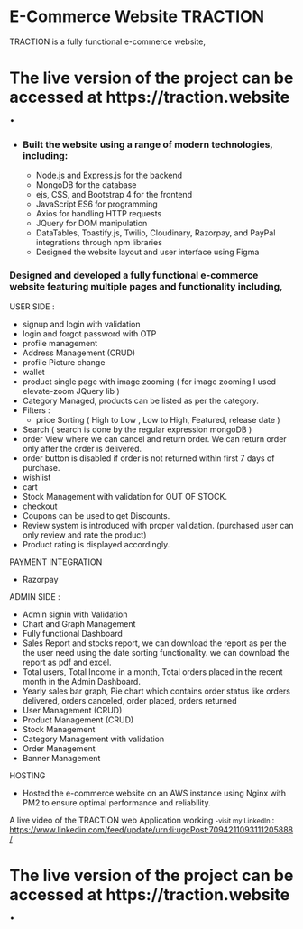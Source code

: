 # E-Commerce Website TRACTION
TRACTION is a fully functional e-commerce website, 

<h1> The live version of the project can be accessed at https://traction.website . </h1>

* <h3> Built the website using a range of modern technologies, including: </h3>

  * <bold>Node.js and Express.js </bold> for the backend
  * MongoDB for the database
  * ejs, CSS, and Bootstrap 4 for the frontend
  * JavaScript ES6 for programming
  * Axios for handling HTTP requests
  * JQuery for DOM manipulation
  * DataTables, Toastify.js, Twilio, Cloudinary, Razorpay, and PayPal integrations through npm libraries
  * Designed the website layout and user interface using Figma

<h3> Designed and developed a fully functional e-commerce website featuring multiple pages and functionality including, </h3>

USER SIDE :
* signup and login with validation
* login and forgot password with OTP
* profile management
* Address Management (CRUD)
* profile Picture change 
* wallet
* product single page with image zooming ( for image zooming I used elevate-zoom JQuery lib ) 
* Category Managed, products can be listed as per the category.
* Filters : 
  * price Sorting ( High to Low , Low to High, Featured, release date )
* Search ( search is done by the regular expression mongoDB )
* order View where we can cancel and return order. We can return order only after the order is delivered.
* order button is disabled if order is not returned within first 7 days of purchase.  
* wishlist
* cart
* Stock Management with validation for OUT OF STOCK.
* checkout
* Coupons can be used to get Discounts.
* Review system is introduced with proper validation. (purchased user can only review and rate the product)
* Product rating is displayed accordingly.

PAYMENT INTEGRATION
* Razorpay

ADMIN SIDE :
* Admin signin with Validation
* Chart and Graph Management 
* Fully functional Dashboard
* Sales Report and stocks report, we can download the report as per the the user need using the date sorting functionality. we can download the report as pdf and excel. 
* Total users, Total Income in a month, Total orders placed in the recent month in the Admin Dashboard.
* Yearly sales bar graph, Pie chart which contains order status like orders delivered, orders canceled, order placed, orders returned
* User Management (CRUD)
* Product Management (CRUD)
* Stock Management
* Category Management with validation
* Order Management
* Banner Management

HOSTING 
* Hosted the e-commerce website on an AWS instance using Nginx with PM2 to ensure optimal performance and reliability.

A live video of the TRACTION web Application working  <small>-visit my LinkedIn </small> : https://www.linkedin.com/feed/update/urn:li:ugcPost:7094211093111205888/
<h1> The live version of the project can be accessed at https://traction.website . </h1>
